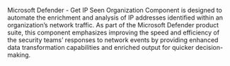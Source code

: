 Microsoft Defender - Get IP Seen Organization Component is designed to automate the enrichment and analysis of IP addresses identified within an organization’s network traffic. As part of the Microsoft Defender product suite, this component emphasizes improving the speed and efficiency of the security teams’ responses to network events by providing enhanced data transformation capabilities and enriched output for quicker decision-making.
